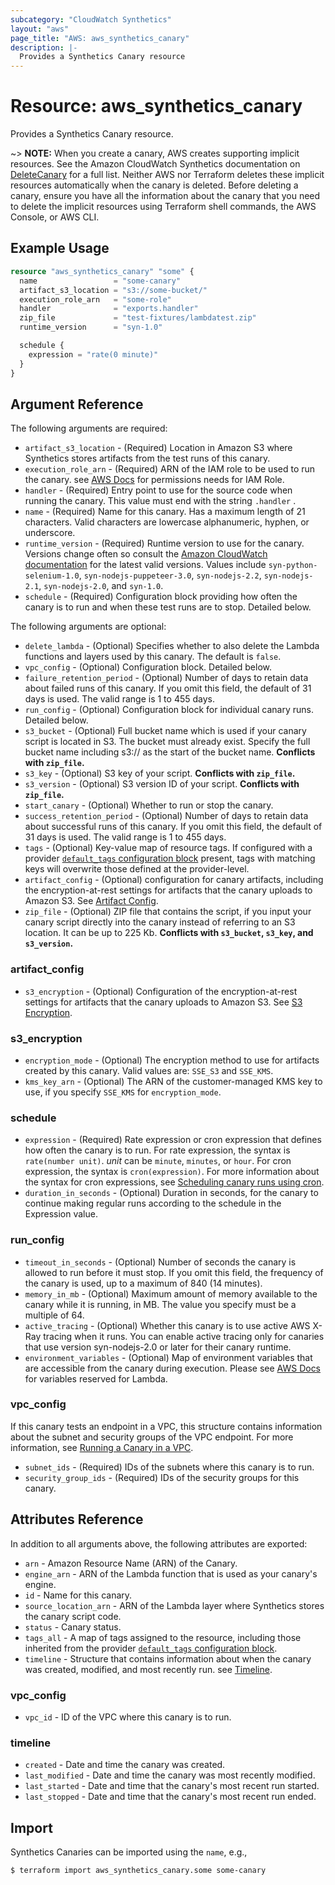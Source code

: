 ```yaml
---
subcategory: "CloudWatch Synthetics"
layout: "aws"
page_title: "AWS: aws_synthetics_canary"
description: |-
  Provides a Synthetics Canary resource
---
```


# Resource: aws_synthetics_canary

Provides a Synthetics Canary resource.

~> **NOTE:** When you create a canary, AWS creates supporting implicit resources. See the Amazon CloudWatch Synthetics documentation on [DeleteCanary](https://docs.aws.amazon.com/AmazonSynthetics/latest/APIReference/API_DeleteCanary.html) for a full list. Neither AWS nor Terraform deletes these implicit resources automatically when the canary is deleted. Before deleting a canary, ensure you have all the information about the canary that you need to delete the implicit resources using Terraform shell commands, the AWS Console, or AWS CLI.

## Example Usage

```terraform
resource "aws_synthetics_canary" "some" {
  name                 = "some-canary"
  artifact_s3_location = "s3://some-bucket/"
  execution_role_arn   = "some-role"
  handler              = "exports.handler"
  zip_file             = "test-fixtures/lambdatest.zip"
  runtime_version      = "syn-1.0"

  schedule {
    expression = "rate(0 minute)"
  }
}
```

## Argument Reference

The following arguments are required:

* `artifact_s3_location` - (Required) Location in Amazon S3 where Synthetics stores artifacts from the test runs of this canary.
* `execution_role_arn` - (Required) ARN of the IAM role to be used to run the canary. see [AWS Docs](https://docs.aws.amazon.com/AmazonSynthetics/latest/APIReference/API_CreateCanary.html#API_CreateCanary_RequestSyntax) for permissions needs for IAM Role.
* `handler` - (Required) Entry point to use for the source code when running the canary. This value must end with the string `.handler` .
* `name` - (Required) Name for this canary. Has a maximum length of 21 characters. Valid characters are lowercase alphanumeric, hyphen, or underscore.
* `runtime_version` - (Required) Runtime version to use for the canary. Versions change often so consult the [Amazon CloudWatch documentation](https://docs.aws.amazon.com/AmazonCloudWatch/latest/monitoring/CloudWatch_Synthetics_Canaries_Library.html) for the latest valid versions. Values include `syn-python-selenium-1.0`, `syn-nodejs-puppeteer-3.0`, `syn-nodejs-2.2`, `syn-nodejs-2.1`, `syn-nodejs-2.0`, and `syn-1.0`.
* `schedule` -  (Required) Configuration block providing how often the canary is to run and when these test runs are to stop. Detailed below.

The following arguments are optional:

* `delete_lambda` - (Optional)  Specifies whether to also delete the Lambda functions and layers used by this canary. The default is `false`.
* `vpc_config` - (Optional) Configuration block. Detailed below.
* `failure_retention_period` - (Optional) Number of days to retain data about failed runs of this canary. If you omit this field, the default of 31 days is used. The valid range is 1 to 455 days.
* `run_config` - (Optional) Configuration block for individual canary runs. Detailed below.
* `s3_bucket` - (Optional) Full bucket name which is used if your canary script is located in S3. The bucket must already exist. Specify the full bucket name including s3:// as the start of the bucket name. **Conflicts with `zip_file`.**
* `s3_key` - (Optional) S3 key of your script. **Conflicts with `zip_file`.**
* `s3_version` - (Optional) S3 version ID of your script. **Conflicts with `zip_file`.**
* `start_canary` - (Optional) Whether to run or stop the canary.
* `success_retention_period` - (Optional) Number of days to retain data about successful runs of this canary. If you omit this field, the default of 31 days is used. The valid range is 1 to 455 days.
* `tags` - (Optional) Key-value map of resource tags. If configured with a provider [`default_tags` configuration block](https://registry.terraform.io/providers/hashicorp/aws/latest/docs#default_tags-configuration-block) present, tags with matching keys will overwrite those defined at the provider-level.
* `artifact_config` - (Optional) configuration for canary artifacts, including the encryption-at-rest settings for artifacts that the canary uploads to Amazon S3. See [Artifact Config](#artifact_config).
* `zip_file` - (Optional) ZIP file that contains the script, if you input your canary script directly into the canary instead of referring to an S3 location. It can be up to 225 Kb. **Conflicts with `s3_bucket`, `s3_key`, and `s3_version`.**

### artifact_config

* `s3_encryption` - (Optional) Configuration of the encryption-at-rest settings for artifacts that the canary uploads to Amazon S3. See [S3 Encryption](#s3_encryption).

### s3_encryption

* `encryption_mode` - (Optional) The encryption method to use for artifacts created by this canary. Valid values are: `SSE_S3` and `SSE_KMS`.
* `kms_key_arn` - (Optional) The ARN of the customer-managed KMS key to use, if you specify `SSE_KMS` for `encryption_mode`.

### schedule

* `expression` - (Required) Rate expression or cron expression that defines how often the canary is to run. For rate expression, the syntax is `rate(number unit)`. _unit_ can be `minute`, `minutes`, or `hour`. For cron expression, the syntax is `cron(expression)`. For more information about the syntax for cron expressions, see [Scheduling canary runs using cron](https://docs.aws.amazon.com/AmazonCloudWatch/latest/monitoring/CloudWatch_Synthetics_Canaries_cron.html).
* `duration_in_seconds` - (Optional) Duration in seconds, for the canary to continue making regular runs according to the schedule in the Expression value.

### run_config

* `timeout_in_seconds` - (Optional) Number of seconds the canary is allowed to run before it must stop. If you omit this field, the frequency of the canary is used, up to a maximum of 840 (14 minutes).
* `memory_in_mb` - (Optional) Maximum amount of memory available to the canary while it is running, in MB. The value you specify must be a multiple of 64.
* `active_tracing` - (Optional) Whether this canary is to use active AWS X-Ray tracing when it runs. You can enable active tracing only for canaries that use version syn-nodejs-2.0 or later for their canary runtime.
* `environment_variables` - (Optional) Map of environment variables that are accessible from the canary during execution. Please see [AWS Docs](https://docs.aws.amazon.com/lambda/latest/dg/configuration-envvars.html#configuration-envvars-runtime) for variables reserved for Lambda.

### vpc_config

If this canary tests an endpoint in a VPC, this structure contains information about the subnet and security groups of the VPC endpoint. For more information, see [Running a Canary in a VPC](https://docs.aws.amazon.com/AmazonCloudWatch/latest/monitoring/CloudWatch_Synthetics_Canaries_VPC.html).

* `subnet_ids` - (Required) IDs of the subnets where this canary is to run.
* `security_group_ids` - (Required) IDs of the security groups for this canary.

## Attributes Reference

In addition to all arguments above, the following attributes are exported:

* `arn` - Amazon Resource Name (ARN) of the Canary.
* `engine_arn` - ARN of the Lambda function that is used as your canary's engine.
* `id` - Name for this canary.
* `source_location_arn` - ARN of the Lambda layer where Synthetics stores the canary script code.
* `status` - Canary status.
* `tags_all` - A map of tags assigned to the resource, including those inherited from the provider [`default_tags` configuration block](https://registry.terraform.io/providers/hashicorp/aws/latest/docs#default_tags-configuration-block).
* `timeline` - Structure that contains information about when the canary was created, modified, and most recently run. see [Timeline](#timeline).

### vpc_config

* `vpc_id` - ID of the VPC where this canary is to run.

### timeline

* `created` - Date and time the canary was created.
* `last_modified` - Date and time the canary was most recently modified.
* `last_started` - Date and time that the canary's most recent run started.
* `last_stopped` - Date and time that the canary's most recent run ended.

## Import

Synthetics Canaries can be imported using the `name`, e.g.,

```
$ terraform import aws_synthetics_canary.some some-canary
```
